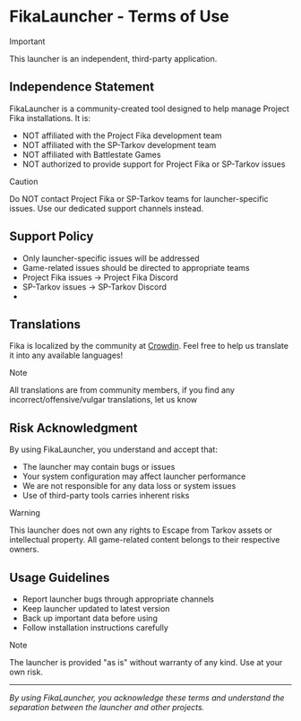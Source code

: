# FikaLauncher - Terms of Use

> [!IMPORTANT]
> This launcher is an independent, third-party application.

## Independence Statement

FikaLauncher is a community-created tool designed to help manage Project Fika installations. It is:

- NOT affiliated with the Project Fika development team
- NOT affiliated with the SP-Tarkov development team
- NOT affiliated with Battlestate Games
- NOT authorized to provide support for Project Fika or SP-Tarkov issues

> [!CAUTION]
> Do NOT contact Project Fika or SP-Tarkov teams for launcher-specific issues. Use our dedicated support channels
> instead.

## Support Policy

- Only launcher-specific issues will be addressed
- Game-related issues should be directed to appropriate teams
- Project Fika issues → Project Fika Discord
- SP-Tarkov issues → SP-Tarkov Discord
-

## Translations

Fika is localized by the community at [Crowdin](https://crowdin.com/project/fikalauncher). Feel free to help us
translate it into any available languages!

> [!NOTE]
> All translations are from community members, if you find any incorrect/offensive/vulgar translations, let us know

## Risk Acknowledgment

By using FikaLauncher, you understand and accept that:

- The launcher may contain bugs or issues
- Your system configuration may affect launcher performance
- We are not responsible for any data loss or system issues
- Use of third-party tools carries inherent risks

> [!WARNING]
> This launcher does not own any rights to Escape from Tarkov assets or intellectual property. All game-related content
> belongs to their respective owners.

## Usage Guidelines

- Report launcher bugs through appropriate channels
- Keep launcher updated to latest version
- Back up important data before using
- Follow installation instructions carefully

> [!NOTE]
> The launcher is provided "as is" without warranty of any kind. Use at your own risk.

---

*By using FikaLauncher, you acknowledge these terms and understand the separation between the launcher and other
projects.*
